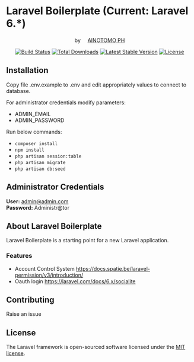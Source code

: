 # Laravel Boilerplate (Current: Laravel 6.*)
<p align="center">by <a href="https://www.kainotomo.com/"><img src="https://www.kainotomo.com/images/kainotomo-logo.png" width="15">AINOTOMO PH</a></p>

<p align="center">
<a href="https://travis-ci.com/kainotomo/laravel_boilerplate"><img src="https://api.travis-ci.org/kainotomo/laravel_boilerplate.svg" alt="Build Status"></a>
<a href="https://packagist.org/packages/kainotomo/laravel_boilerplate"><img src="https://poser.pugx.org/kainotomo/laravel_boilerplate/d/total.svg" alt="Total Downloads"></a>
<a href="https://packagist.org/packages/kainotomo/laravel_boilerplate"><img src="https://poser.pugx.org/kainotomo/laravel_boilerplate/v/stable.svg" alt="Latest Stable Version"></a>
<a href="https://packagist.org/packages/kainotomo/laravel_boilerplate"><img src="https://poser.pugx.org/kainotomo/laravel_boilerplate/license.svg" alt="License"></a>
</p>

## Installation

Copy file .env.example to .env and edit appropriately values to connect to database.

For administrator credentials modify parameters:
- ADMIN_EMAIL
- ADMIN_PASSWORD

Run below commands:

- `composer install`
- `npm install`
- `php artisan session:table`
- `php artisan migrate`
- `php artisan db:seed`

## Administrator Credentials

**User:** admin@admin.com  
**Password:** Administr@tor

## About Laravel Boilerplate

Laravel Boilerplate is a starting point for a new Laravel application.

### Features
- Account Control System https://docs.spatie.be/laravel-permission/v3/introduction/
- Oauth login https://laravel.com/docs/6.x/socialite

## Contributing

Raise an issue

## License

The Laravel framework is open-sourced software licensed under the [MIT license](https://opensource.org/licenses/MIT).
